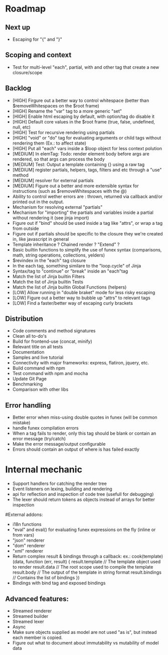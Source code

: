 # Roadmap

## Next up

- Escaping for "{" and "}"

## Scoping and context

- Test for multi-level "each", partial, with and other tag that create a new closure/scope

## Backlog
- [HIGH] Firgure out a better way to control whitespace (better than $removeWhitespaces on the $root frame)
- [HIGH] Rename the "var" tag to a more generic "set"
- [HIGH] Enable html escaping by default, with option/tag do disable it
- [HIGH] Default core values in the $root frame (true, false, undefined, null, etc)
- [HIGH] Test for recursive rendering using partials
- [HIGH] "void" or "do" tag for evaluating arguments or child tags without rendering them (Ex.: to affect state)
- [HIGH] Put all "each" vars inside a $loop object for less context polution
- [MEDIUM] In elemTag: Todo: render element body before args are rendered, so that args can process the body
- [MEDIUM] Test: Output a template containing {} using a raw tag
- [MEDIUM] register partials, helpers, tags, filters and etc through a "use" method
- [MEDIUM] resolver for external partials
- [MEDIUM] Figure out a better and more extensible syntax for instructions (such as $removeWhitespaces with the @)
- Ability to control wether errors are : thrown, returned via callback and/or printed out in the output.
- Mechanism for resolving external "partials"
- Mechanism for "importing" the partials and variables inside a partial without rendering it (see jinja import)
- Figure out if "bind" should be used inside a tag like "attrs", or wrap a tag from outside
- Figure out if partials should be specific to the closure they we're created in, like javascript in general
- Template inheritance ? Chained render ? "Extend" ?
- Basic builtin functions to simplify the use of funex syntax (comparisons, math, string operations, collections, yelders)
- $revindex in the "each" tag closure
- In the each tag, something similare to the "loop.cycle" of Jinja
- Syntax/tag to "continue" or "break" inside an "each"tag
- Match the list of Jinja builtin Filters
- Match the list of Jinja builtin Tests
- Match the list of Jinja builtin Global Functions (helpers)
- [LOW] Allow running in "double braket" mode for less risky escaping
- [LOW] Figure out a better way to bubble up "attrs" to relevant tags
- [LOW] Find a faster/better way of escaping curly brackets


## Distribution
- Code comments and method signatures
- Clean all to-do's
- Build for frontend-use (concat, minify)
- Relevant title on all tests
- Documentation
- Samples and live tutorial
- Connectivity with major frameworks: express, flatiron, jquery, etc.
- Build command with npm
- Test command with npm and mocha
- Update Git Page
- Benchmarking
- Comparison with other libs

## Error handling

- Better error when miss-using double quotes in funex (will be common mistake)
- handle funex compilation errors
- When a tag fails to render, only this tag should be blank or contain an error message (try/catch)
- Make the error message/output configurable
- Errors should contain an output of where is has failed exactly

# Internal mechanic

- Support handlers for catching the render tree
- Event listeners on lexing, building and rendering
- api for reflection and inspection of code tree (usefull for debugging)
- The lexer should return tokens as objects instead of arrays for better inspection

#External addons:
- i18n functions
- "eval" and eval() for evaluating funex expressions on the fly (inline or from vars)
- "json" renderer
- "dom" renderer
- "xml" renderer
- Return complex result & bindings through a callback:
	ex.:
	cook(template)(data, function (err, result) {
		result.template // The template object used to render
		result.data // The root scope used to compile the template
		result.body // The output of the template in string format
		result.bindings // Contains the list of bindings
	})
- Bindings with bind tag and exposed bindings

## Advanced features:

- Streamed renderer
- Streamed builder
- Streamed lexer
- Async
- Make sure objects supplied as model are not used "as is", but instead each member is copied.
- Figure out what to document about immutability vs mutability of model data

